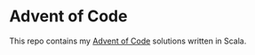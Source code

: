 # Advent of Code

This repo contains my [Advent of Code](https://adventofcode.com) solutions written in Scala.
